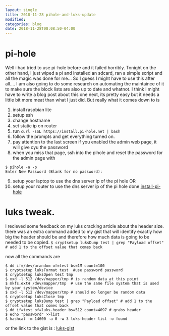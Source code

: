 ```yaml
---
layout: single
title: 2018-11-28 pihole-and-luks-update
modified:
categories: blog
date: 2018-11-28T08:08:50-04:00
---
```


# pi-hole
Well i had tried to use pi-hole before and it failed horribly.  Tonight on the other hand, I just wiped a pi and installed an sdcard, ran a simple script and all the magic was done for me...   So I guess I might have to use this after all....  I am also going to do some research on automating the maintaince of it to make sure the block lists are also up to date and whatnot. I think i might have to write a blog post about this one next, its pretty easy but it needs a little bit more meat than what I just did.
But really what it comes down to is 
1. install raspbian lite
2. setup ssh
3. change hostname
4. set static ip on router
5. run `curl -sSL https://install.pi-hole.net | bash`
6. follow the prompts and get everything turned on.
7. pay attention to the last screen if you enabled the admin web page, it will give oyu the password
8. when you miss that page, ssh into the pihole and reset the password for the admin page with 
```
$ pihole -a -p
Enter New Password (Blank for no password): 
```
9. setup your laptop to use the dns server ip of the pi hole
OR
9. setup your router to use the dns server ip of the pi hole
done
[install-pi-hole](https://learn.adafruit.com/pi-hole-ad-blocker-with-pi-zero-w/install-pi-hole "install-pi-hole")


# luks tweak.
I recieved some feedback on my luks cracking article about the header size.
there was an extra command added to my gist that will identify exactly how big the header should be and therefore how much data is going to be needed to be copied.
`$ cryptsetup luksDump test | grep "Payload offset" # add 1 to the offset value that comes back`

now all the commands are
```
$ dd if=/dev/urandom of=test bs=1M count=100
$ cryptsetup luksFormat test  #use password password
$ cryptsetup luksOpen test tmp
$ xxd -l 512 /dev/mapper/tmp # is random data at this point
$ mkfs.ext4 /dev/mapper/tmp  # use the same file system that is used by your system/device
$ xxd -l 512 /dev/mapper/tmp # should no longer be random data
$ cryptsetup luksClose tmp
$ cryptsetup luksDump test | grep "Payload offset" # add 1 to the offset value that comes back
$ dd if=test of=luks-header bs=512 count=4097 # grabs header
$ echo "password" >>list
$ hashcat -m 14600 -a 0 -w 3 luks-header list -o found
```
or the link to the gist is : [luks-gist](https://gist.github.com/ridingintraffic/f463838d21dc9bab3f4e6674ab58d4f9 "luks-gist")


